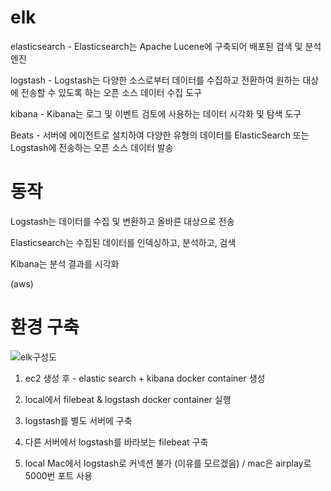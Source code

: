 # elk

elasticsearch - Elasticsearch는 Apache Lucene에 구축되어 배포된 검색 및 분석 엔진

logstash - Logstash는 다양한 소스로부터 데이터를 수집하고 전환하여 원하는 대상에 전송할 수 있도록 하는 오픈 소스 데이터 수집 도구

kibana - Kibana는 로그 및 이벤트 검토에 사용하는 데이터 시각화 및 탐색 도구

Beats - 서버에 에이전트로 설치하여 다양한 유형의 데이터를 ElasticSearch 또는 Logstash에 전송하는 오픈 소스 데이터 발송

# 동작

Logstash는 데이터를 수집 및 변환하고 올바른 대상으로 전송

Elasticsearch는 수집된 데이터를 인덱싱하고, 분석하고, 검색

Kibana는 분석 결과를 시각화



(aws)


# 환경 구축

![elk구성도](https://user-images.githubusercontent.com/64673130/231033257-7130c0c6-21de-4e07-860c-6d3fcd47e81d.jpg)



1. ec2 생성 후 - elastic search + kibana docker container 생성

2. local에서 filebeat & logstash docker container 실행

3. logstash를 별도 서버에 구축

4. 다른 서버에서 logstash를 바라보는 filebeat 구축

5. local Mac에서 logstash로 커넥션 불가 (이유를 모르겠음) / mac은 airplay로 5000번 포트 사용

